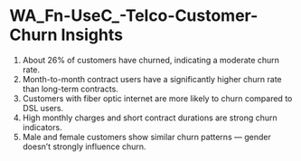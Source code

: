 

# WA_Fn-UseC_-Telco-Customer-Churn Insights

1. About 26% of customers have churned, indicating a moderate churn rate.
2. Month-to-month contract users have a significantly higher churn rate than long-term contracts.
3. Customers with fiber optic internet are more likely to churn compared to DSL users.
4. High monthly charges and short contract durations are strong churn indicators.
5. Male and female customers show similar churn patterns — gender doesn’t strongly influence churn.
